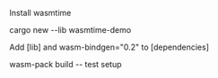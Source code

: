 Install wasmtime

cargo new --lib wasmtime-demo

Add [lib] and wasm-bindgen="0.2" to [dependencies]

wasm-pack build -- test setup